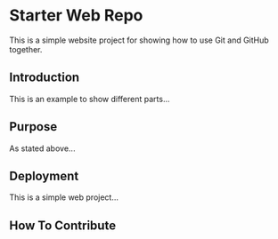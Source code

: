 # Starter Web Repo

This is a simple website project for showing how to use Git and GitHub together.

## Introduction

This is an example to show different parts...
## Purpose

As stated above...

## Deployment

This is a simple web project...

## How To Contribute